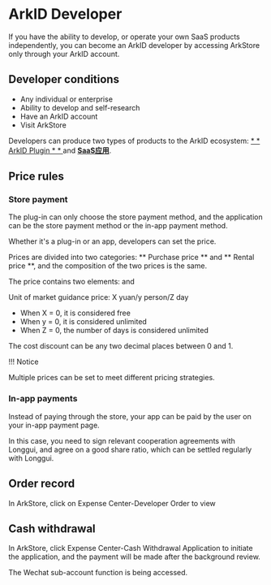 # ArkID Developer

If you have the ability to develop, or operate your own SaaS products independently, you can become an ArkID developer by accessing ArkStore only through your ArkID account.

## Developer conditions

* Any individual or enterprise
* Ability to develop and self-research
* Have an ArkID account
* Visit ArkStore

Developers can produce two types of products to the ArkID ecosystem: [ * * ArkID Plugin * * ](./%20插件/) and [**SaaS应用**](./应用/).

## Price rules

### Store payment

The plug-in can only choose the store payment method, and the application can be the store payment method or the in-app payment method.

Whether it's a plug-in or an app, developers can set the price.

Prices are divided into two categories: ** Purchase price ** and ** Rental price **, and the composition of the two prices is the same.

The price contains two elements: and

Unit of market guidance price: X yuan/y person/Z day

* When X = 0, it is considered free
* When y = 0, it is considered unlimited
* When Z = 0, the number of days is considered unlimited

The cost discount can be any two decimal places between 0 and 1.

!!! Notice

Multiple prices can be set to meet different pricing strategies.

### In-app payments

Instead of paying through the store, your app can be paid by the user on your in-app payment page.

In this case, you need to sign relevant cooperation agreements with Longgui, and agree on a good share ratio, which can be settled regularly with Longgui.

## Order record

In ArkStore, click on Expense Center-Developer Order to view

## Cash withdrawal

In ArkStore, click Expense Center-Cash Withdrawal Application to initiate the application, and the payment will be made after the background review.

The Wechat sub-account function is being accessed.